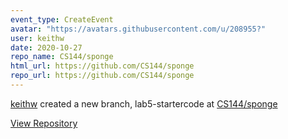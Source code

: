 ```yaml
---
event_type: CreateEvent
avatar: "https://avatars.githubusercontent.com/u/208955?"
user: keithw
date: 2020-10-27
repo_name: CS144/sponge
html_url: https://github.com/CS144/sponge
repo_url: https://github.com/CS144/sponge
---
```


<a href='https://github.com/keithw' target='_blank'>keithw</a> created a new branch, lab5-startercode at <a href='https://github.com/CS144/sponge' target='_blank'>CS144/sponge</a>

<a href='https://github.com/CS144/sponge' target='_blank'>View Repository</a>